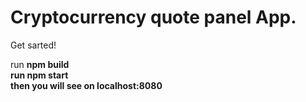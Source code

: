 <h1>Cryptocurrency quote panel App.</h1>

Get sarted!<br>

run <strong>npm build<strong/> <br>
run <strong>npm start<strong/> <br>
 then you will see on <strong>localhost:8080</strong>
